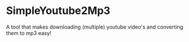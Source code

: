 # SimpleYoutube2Mp3
A tool that makes downloading (multiple) youtube video's and converting them to mp3 easy!
